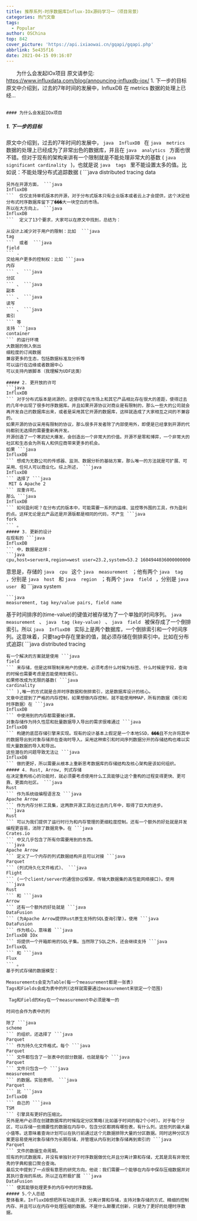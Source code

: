 ```yaml
---
title: 推荐系列-时序数据库Influx-IOx源码学习一（项目背景）
categories: 热门文章
tags:
  - Popular
author: OSChina
top: 842
cover_picture: 'https://api.ixiaowai.cn/gqapi/gqapi.php'
abbrlink: 5e435f16
date: 2021-04-15 09:16:07
---
```


&emsp;&emsp;为什么会发起IOx项目 原文请参见: https://www.influxdata.com/blog/announcing-influxdb-iox/ 1. 下一步的目标 原文中介绍到，过去的7年时间的发展中，InfluxDB 在 metrics 数据的处理上已经...
<!-- more -->

                                                                                                                                                                                        #### 为什么会发起IOx项目 
 
##### 1. 下一步的目标 
原文中介绍到，过去的7年时间的发展中， ```java 
  InfluxDB
  ```  在  ```java 
  metrics
  ```  数据的处理上已经成为了非常出色的数据库，并且在  ```java 
  analytics
  ```  方面也很不错。但对于现有的架构来讲有一个限制就是不能处理非常大的基数 ( ```java 
  significant cardinality
  ``` )，也就是说 ```java 
  tags
  ``` 里不能设置太多的值。比如说：不能处理分布式追踪数据 ( ```java 
  distributed tracing data
  ``` ) 的这种场景。 
另外在开源方面， ```java 
  InfluxDB
  ```  仅仅支持单机版本的开源，对于分布式版本只有企业版本或者云上才会提供，这个决定给分布式时序数据库留下了���大一块空白的市场。 
所以在大方向上， ```java 
  InfluxDB
  ```  定义了13个要求，大家可以在原文中找到，总结为： 
 
 从设计上减少对于用户的限制：比如  ```java 
  tag
  ```  或者  ```java 
  field
  ``` . 
 交给用户更多的控制权：比如 ```java 
  内存
  ``` 、 ```java 
  分区
  ``` 、 ```java 
  副本
  ``` 、 ```java 
  读写
  ``` 、 ```java 
  索引
  ``` 等 
 支持 ```java 
  container
  ``` 的运行环境 
 大数据的倒入倒出 
 细粒度的订阅数据 
 兼容更多的生态，包括数据标准及分析等 
 可以运行在边缘或者数据中心 
 可以支持内嵌脚本（我理解为UDF这类） 
 
##### 2. 更开放的许可 
 ```java 
  InfluxDB
  ``` 对于分布式版本是闭源的，这使得它在市场上和其它产品相比存在很大的差距，使得过去的几年中出现了很多时序数据库。并且如果开源协议对商业是有限制的，那么一些大的公司就会再开发自己的数据库出来，或者是采用其它开源的数据库，这样就造成了大家相互之间的不兼容的。 
如果开源的协议采用有限制的协议，那么很多开发者除了内部使用外，即便是已经拿到开源的代码都别无选择的需要重新再开发。 
开源创造了一个寒武纪大爆发，会创造出一个非常大的价值。开源不是零和博弈，一个非常大的社区和生态会为所有人和供应商带来更多的机会。 
如果 ```java 
  InfluxDB
  ``` 想成为无数公司的传感器、监测、数据分析的基础方案，那么唯一的方法就是可扩展、可采用、任何人可以商业化。综上所述， ```java 
  InfluxDB
  ``` 选择了 ```java 
   MIT & Apache 2
  ``` 双重许可。 
那么 ```java 
  InfluxDB
  ``` 如何盈利呢？在分布式的版本中，可能需要一系列的运维、监控等外围的工具，作为盈利的点。这样无论是云产品还是开源版都是相同的代码，不产生 ```java 
  fork
  ``` 。 
##### 3. 更新的设计 
在现有的 ```java 
  InfluxDB
  ``` 中，数据是这样： 
 ```java 
  cpu,host=serverA,region=west user=23.2,system=53.2 1604944036000000000
  ```  
意思是，存储的 ```java 
  cpu
  ``` 这个 ```java 
  measurement
  ``` ；他有两个 ```java 
  tag
  ``` ，分别是 ```java 
  host
  ``` 和 ```java 
  region
  ``` ；有两个 ```java 
  field
  ``` ，分别是 ```java 
  user
  ``` 和 ```java 
  system
  ``` ；最后是一个纳秒的时间戳。数据被存储和索引为： 
 ```java 
  measurement, tag key/value pairs, field name
  ```  
基于时间排序的(time-value)的键值对被存储为了一个单独的时间序列。 ```java 
  measurement
  ``` 、 ```java 
  tag (key-value)
  ``` 、 ```java 
  field
  ```  被保存成了一个倒排索引。所以 ```java 
  InfluxDB
  ``` 实际上是两个数据库，一个倒排索引和一个时间序列。这意味着，只要tag中存在里新的值，就必须存储在倒排索引中。比如在分布式追踪( ```java 
  distributed tracing 
  ``` ) 的场景里，每行数据都有一个唯一的id，这意味着二级索引比时序数据还要大，服务器就需要浪费大量的cpu和内存来处理索引数据。 
有一个解决的方案就是使用 ```java 
  field
  ``` 来存储，但是这样限制来用户的使用，必须考虑什么时候为标签、什么时候是字段，查询的时候也需要考虑是否能使用到索引。 
如果修改成为无限的基数( ```java 
  cardinality
  ``` ),唯一的方式就是合并时序数据和倒排索引，这是数据库设计的核心。 
文章中还提到了严格的内存控制，如果想做内存控制，就不能使用MMAP，所有的数据（索引和时序数据）在 ```java 
  InfluxDB
  ``` 中使用到的内存都需要被计算。 
对象存储作为持久性层和批量数据导入导出的需求很难通过 ```java 
  InfluxDB
  ``` 构建的底层存储引擎来实现。现有的设计基本上假定是一个本地SSD，���且不允许将其中的数据导出到对象存储并在查询时导入。采用这种索引和时间序列数据分开的存储结构也难以实现大量数据的导入和导出。 
这些潜在的问题导致无法让 ```java 
  InfluxDB
  ``` 做的更好，所以需要从根本上重新思考数据库的存储结构及核心架构是该如何组织。 
##### 4. Rust, Arrow, 列式存储 
在决定重构核心的功能时，就必须要考虑使用什么工具能够让这个重构的过程变得更快、更可靠、更面向社区。 ```java 
  Rust
  ``` 作为系统级编程语言及 ```java 
  Apache Arrow
  ``` 作为内存分析工具集，这两款开源工具在过去的几年中，取得了巨大的进步。 
 ```java 
  Rust
  ``` 可以为我们提供了运行时行为和内存管理的更细粒度控制。还有一个额外的好处就是并发编程更容易，消除了数据竞争。在 ```java 
  Crates.io
  ``` 中又几乎包含了所有你需要用到的东西。 
 ```java 
  Apache Arrow
  ``` 定义了一个内存的列式数据结构并且可以对接 ```java 
  Parquet
  ``` (列式持久化文件格式)、 ```java 
  Flight
  ``` (一个client/server的通信协议框架，传输大数据集的高性能网络接口)。使用 ```java 
  Rust
  ``` 和 ```java 
  Arrow
  ``` 还有一个额外的好处就是 ```java 
  DataFusion
  ``` (为Apache Arrow提供Rust原生支持的SQL查询引擎)。使用 ```java 
  DataFusion
  ``` 作为核心，意味着 ```java 
  InfluxDB IOx
  ``` 将提供一个开箱即用的SQL子集。当然除了SQL之外，还会继续支持 ```java 
  InfluxQL
  ``` 和 ```java 
  Flux
  ``` 。 
基于列式存储的数据模型： 
 
 Measurements会变为Table(每一个measurement都是一张表) 
 Tags和Fields会成为表中的列(这样就需要通过measurement来锁定一个范围) 
   
   Tag和Field的Key在一个measurement中必须是唯一的 
    
 时间也会作为表中的列 
 
除了 ```java 
  scheme
  ``` 的组织，还选择了 ```java 
  Parquet
  ``` 作为持久化文件格式。每个 ```java 
  Parquet
  ``` 文件都包含了一张表中的部分数据，也就是每个 ```java 
  Parquet
  ``` 文件只包含一个 ```java 
  measurement
  ``` 的数据。实验表明， ```java 
  Parquet
  ``` 比 ```java 
  InfluxDB
  ``` 自己的 ```java 
  TSM
  ``` 引擎具有更好的压缩比。 
另外是用户必须在创建数据库的时候指定分区策略(比如基于时间的每2个小时)。对于每个分区，可以存储一些摘要性的数据在内存中，包含分区都拥有哪些表，有什么列，这些列的最大最小值等。这意味着查询计划可以在执行前通过这个元数据排除大量的分区数据。同时这种分区方案更容易使用对象存储作为长期存储，并管理从内存到对象存储再到索引的 ```java 
  Parquet
  ``` 文件的数据生命周期。 
现有的列式数据库，并没有单独针对于时序数据做优化并且分离计算和存储，尤其是具有非常优秀的字典和窗口聚合查询。 
最后文中提到了一点很有意思的研究方向，他说：我们需要一个能够在内存中保存压缩数据并对其执行查询的系统。所以正在积极扩展 ```java 
  DataFusion
  ``` 使其能够处理更多的内存中的时序数据。 
##### 5.个人总结 
整体看来，InfluxDB想把所有功能开源、分离计算和存储，支持对象存储的方式、精细的控制内存、并且可以在内存中处理压缩的数据。不是什么颠覆式创新，只是为了更好的处理时序数据。
                                        